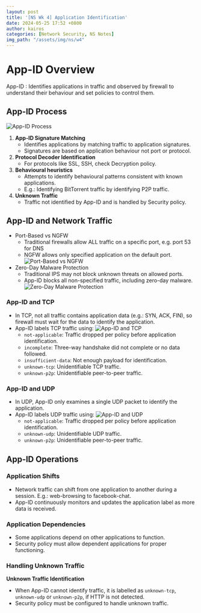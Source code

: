 ```yaml
---
layout: post
title: '[NS Wk 4] Application Identification'
date: 2024-05-25 17:52 +0800
author: kairos
categories: [Network Security, NS Notes]
img_path: "/assets/img/ns/w4"
---
```


# App-ID Overview

App-ID
: Identifies applications in traffic and observed by firewall to understand their behaviour and set policies to control
  them.

## App-ID Process

![App-ID Process](app-id-process.png)

1. **App-ID Signature Matching**
   - Identifies applications by matching traffic to application signatures.
   - Signatures are based on application behaviour not port or protocol.
2. **Protocol Decoder Identification**
   - For protocols like SSL, SSH, check Decryption policy.
3. **Behavioural heuristics**
   - Attempts to identify behavioural patterns consistent with known applications.
   - E.g.: Identifying BitTorrent traffic by identifying P2P traffic.
4. **Unknown Traffic**
   - Traffic not identified by App-ID and is handled by Security policy.

## App-ID and Network Traffic

- Port-Based vs NGFW
  - Traditional firewalls allow ALL traffic on a specific port, e.g. port 53 for DNS
  - NGFW allows only specified application on the default port.
  ![Port-Based vs NGFW](port-based-vs-ngfw.png)
- Zero-Day Malware Protection
  - Traditional IPS may not block unknown threats on allowed ports.
  - App-ID blocks all non-specified traffic, including zero-day malware.
  ![Zero-Day Malware Protection](zeroday.png)

### App-ID and TCP

- In TCP, not all traffic contains application data (e.g.: SYN, ACK, FIN), so firewall must wait for the data to identify
  the application.
- App-ID labels TCP traffic using:
  ![App-ID and TCP](app-id-tcp.png)
  - `not-applicable`: Traffic dropped per policy before application identification.
  - `incomplete`: Three-way handshake did not complete or no data followed.
  - `insufficient-data`: Not enough payload for identification.
  - `unknown-tcp`: Unidentifiable TCP traffic.
  - `unknown-p2p`: Unidentifiable peer-to-peer traffic.

### App-ID and UDP

- In UDP, App-ID only examines a single UDP packet to identify the application.
- App-ID labels UDP traffic using:
  ![App-ID and UDP](app-id-udp.png)
  - `not-applicable`: Traffic dropped per policy before application identification.
  - `unknown-udp`: Unidentifiable UDP traffic.
  - `unknown-p2p`: Unidentifiable peer-to-peer traffic.

##  App-ID Operations

### Application Shifts
- Network traffic can shift from one application to another during a session. E.g.: web-browsing to facebook-chat.
- App-ID continuously monitors and updates the application label as more data is received.

### Application Dependencies
- Some applications depend on other applications to function.
- Security policy must allow dependent applications for proper functioning.

### Handling Unknown Traffic

**Unknown Traffic Identification**
- When App-ID cannot identify traffic, it is labelled as `unknown-tcp`, `unknown-udp` or `unknown-p2p`, if HTTP is not detected.
- Security policy must be configured to handle unknown traffic. 
